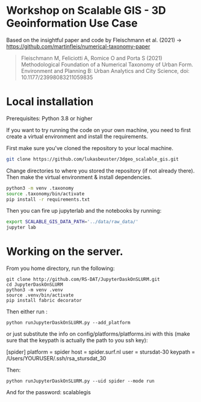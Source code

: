 # Workshop on Scalable GIS - 3D Geoinformation Use Case
Based on the insightful paper and code by Fleischmann et al. (2021) -> https://github.com/martinfleis/numerical-taxonomy-paper

> Fleischmann M, Feliciotti A, Romice O and Porta S (2021) Methodological Foundation of a Numerical Taxonomy of Urban Form. Environment and Planning B: Urban Analytics and City Science, doi: 10.1177/23998083211059835

# Local installation

Prerequisites: Python 3.8  or higher

If you want to try running the code on your own machine, you need to first create a virtual environment and install the requirements. 

First make sure you've cloned the repository to your local machine.

```bash
git clone https://github.com/lukasbeuster/3dgeo_scalable_gis.git
```


Change directories to where you stored the repository (if not already there). Then make the virtual environment & install dependencies. 

```bash
python3 -m venv .taxonomy
source .taxonomy/bin/activate
pip install -r requirements.txt
```
Then you can fire up jupyterlab and the notebooks by running:

```bash
export SCALABLE_GIS_DATA_PATH='../data/raw_data/'
jupyter lab
```

# Working on the server.

From you home directory, run the following:
```
git clone http://github.com/RS-DAT/JupyterDaskOnSLURM.git
cd JupyterDaskOnSLURM
python3 -m venv .venv
source .venv/bin/activate
pip install fabric decorator
```


Then either run :

```
python runJupyterDaskOnSLURM.py --add_platform
```
or just substitute the  info on  config/platforms/platforms.ini
with this (make sure that the keypath is actually the path to you ssh key):

[spider]
platform = spider
host = spider.surf.nl
user = stursdat-30
keypath = /Users/YOURUSER/.ssh/rsa_stursdat_30


Then:

```
python runJupyterDaskOnSLURM.py --uid spider --mode run
```

And for the password: scalablegis
 
